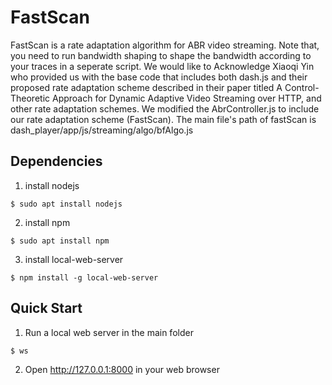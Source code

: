 # FastScan
FastScan is a rate adaptation algorithm for ABR video streaming. Note that, you need to run bandwidth shaping to shape the bandwidth according to your traces in a seperate script.
We would like to Acknowledge Xiaoqi Yin who provided us with the base code that includes both dash.js and their proposed rate adaptation scheme described in their paper titled A Control-Theoretic Approach for Dynamic Adaptive Video Streaming over HTTP, and other rate adaptation schemes. We modified the AbrController.js to include our rate adaptation scheme (FastScan). The main file's path of fastScan is dash_player/app/js/streaming/algo/bfAlgo.js 

## Dependencies
1. install nodejs
```
$ sudo apt install nodejs
```
2. install npm
```
$ sudo apt install npm
```
3. install local-web-server
```
$ npm install -g local-web-server
```

## Quick Start
1. Run a local web server in the main folder
```
$ ws
```
2. Open http://127.0.0.1:8000 in your web browser
